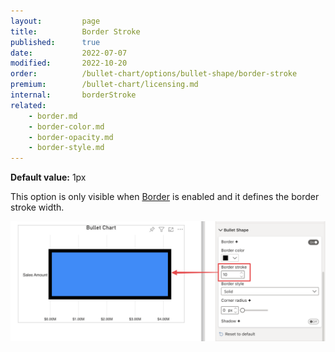 ```yaml
---
layout:         page
title:          Border Stroke
published:      true
date:           2022-07-07
modified:   	2022-10-20
order:          /bullet-chart/options/bullet-shape/border-stroke
premium:        /bullet-chart/licensing.md
internal:       borderStroke
related:            
    - border.md
    - border-color.md
    - border-opacity.md
    - border-style.md
---
```


**Default value:** 1px

This option is only visible when [Border](border.md) is enabled and it defines the border stroke width.

<img src="images/bullet-shape-border-stroke.png" width="700">
